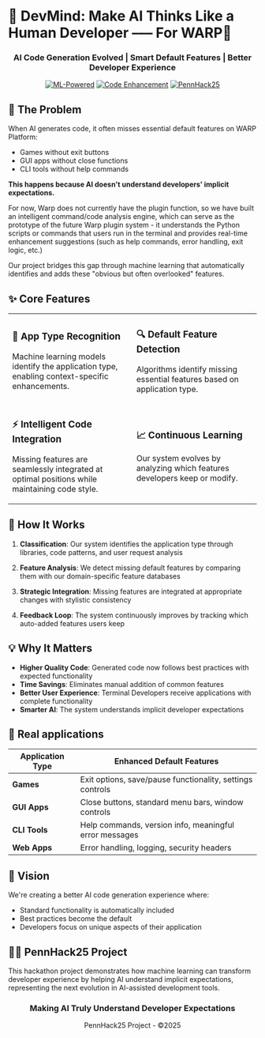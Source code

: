 # 🧠 DevMind: Make AI Thinks Like a Human Developer ––– For WARP🧠

<div align="center">

### AI Code Generation Evolved | Smart Default Features | Better Developer Experience

[![ML-Powered](https://img.shields.io/badge/ML_Powered-FF6B6B?style=for-the-badge)](https://www.domo.com/learn/article/how-to-leverage-the-power-of-machine-learning#:~:text=Machine%20learning%20can%20replace%20human,current%20decision%20should%20be%20made.)
[![Code Enhancement](https://img.shields.io/badge/Code_Enhancement-4ECDC4?style=for-the-badge)](https://github.com/Ephenia/Pokeclicker-Scripts)
[![PennHack25](https://img.shields.io/badge/PennHack25-FFE66D?style=for-the-badge)](https://lu.ma/y13m8zdx?tk=DDeb0Z)

</div>

## 🚀 The Problem

When AI generates code, it often misses essential default features on WARP Platform:
- Games without exit buttons
- GUI apps without close functions
- CLI tools without help commands

**This happens because AI doesn't understand developers' implicit expectations.**

For now, Warp does not currently have the plugin function, so we have built an intelligent command/code analysis engine, which can serve as the prototype of the future Warp plugin system - it understands the Python scripts or commands that users run in the terminal and provides real-time enhancement suggestions (such as help commands, error handling, exit logic, etc.)

Our project bridges this gap through machine learning that automatically identifies and adds these "obvious but often overlooked" features.

## ✨ Core Features

<table>
  <tr>
    <td width="50%">
      <h3>🧠 App Type Recognition</h3>
      <p>Machine learning models identify the application type, enabling context-specific enhancements.</p>
    </td>
    <td width="50%">
      <h3>🔍 Default Feature Detection</h3>
      <p>Algorithms identify missing essential features based on application type.</p>
    </td>
  </tr>
  <tr>
    <td width="50%">
      <h3>⚡ Intelligent Code Integration</h3>
      <p>Missing features are seamlessly integrated at optimal positions while maintaining code style.</p>
    </td>
    <td width="50%">
      <h3>📈 Continuous Learning</h3>
      <p>Our system evolves by analyzing which features developers keep or modify.</p>
    </td>
  </tr>
</table>

## 🔬 How It Works

1. **Classification**: Our system identifies the application type through libraries, code patterns, and user request analysis

2. **Feature Analysis**: We detect missing default features by comparing them with our domain-specific feature databases

3. **Strategic Integration**: Missing features are integrated at appropriate changes with stylistic consistency

5. **Feedback Loop**: The system continuously improves by tracking which auto-added features users keep

## 💡 Why It Matters

- **Higher Quality Code**: Generated code now follows best practices with expected functionality
- **Time Savings**: Eliminates manual addition of common features
- **Better User Experience**: Terminal Developers receive applications with complete functionality
- **Smarter AI**: The system understands implicit developer expectations

## 🎯 Real applications

| Application Type | Enhanced Default Features |
|------------------|---------------------------|
| **Games** | Exit options, save/pause functionality, settings controls |
| **GUI Apps** | Close buttons, standard menu bars, window controls |
| **CLI Tools** | Help commands, version info, meaningful error messages |
| **Web Apps** | Error handling, logging, security headers |

## 🔮 Vision

We're creating a better AI code generation experience where:
- Standard functionality is automatically included
- Best practices become the default
- Developers focus on unique aspects of their application

## 👨‍💻 PennHack25 Project

This hackathon project demonstrates how machine learning can transform developer experience by helping AI understand implicit expectations, representing the next evolution in AI-assisted development tools.

<div align="center">
  <h3>Making AI Truly Understand Developer Expectations</h3>
  <p>PennHack25 Project - ©2025</p>
</div>
